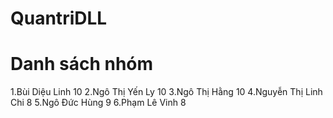 # QuantriDLL
# Danh sách nhóm
1.Bùi Diệu Linh 10
2.Ngô Thị Yến Ly 10
3.Ngô Thị Hằng 10
4.Nguyễn Thị Linh Chi 8
5.Ngô Đức Hùng 9
6.Phạm Lê Vinh 8
